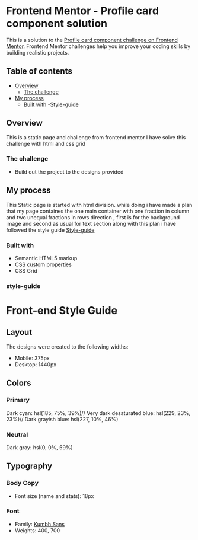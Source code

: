 # Frontend Mentor - Profile card component solution

This is a solution to the [Profile card component challenge on Frontend Mentor](https://www.frontendmentor.io/challenges/profile-card-component-cfArpWshJ). Frontend Mentor challenges help you improve your coding skills by building realistic projects. 

## Table of contents

- [Overview](#overview)
  - [The challenge](#the-challenge)
- [My process](#my-process)
  - [Built with](#built-with)
 -[Style-guide](#style-guide)


## Overview
This is a static page and challenge from frontend mentor
I have solve this challenge with html and css grid 
### The challenge

- Build out the project to the designs provided


## My process
This Static page is started with html division.
while doing i have made a plan that my page containes the one main container with one fraction in column
and two unequal fractions in rows direction , first is for the background image and second as usual for text section
along with this plan i have followed the style guide [Style-guide](#style-guide)


### Built with

- Semantic HTML5 markup
- CSS custom properties
- CSS Grid

### style-guide
# Front-end Style Guide

## Layout

The designs were created to the following widths:

- Mobile: 375px
- Desktop: 1440px

## Colors

### Primary

Dark cyan: hsl(185, 75%, 39%)//
Very dark desaturated blue: hsl(229, 23%, 23%)//
Dark grayish blue: hsl(227, 10%, 46%)

### Neutral

Dark gray: hsl(0, 0%, 59%)

## Typography

### Body Copy

- Font size (name and stats): 18px

### Font

- Family: [Kumbh Sans](https://fonts.google.com/specimen/Kumbh+Sans)
- Weights: 400, 700
